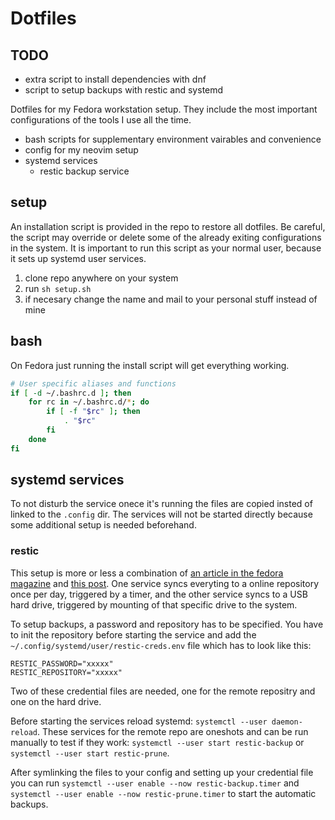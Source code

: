 # Dotfiles

## TODO

- extra script to install dependencies with dnf
- script to setup backups with restic and systemd

Dotfiles for my Fedora workstation setup. They include the most important configurations of the tools I use all the time.

- bash scripts for supplementary environment vairables and convenience
- config for my neovim setup
- systemd services
  - restic backup service

## setup

An installation script is provided in the repo to restore all dotfiles. Be careful, the script may override or delete some of the already exiting configurations in the system. It is important to run this script as your normal user, because it sets up systemd user services.

1. clone repo anywhere on your system
2. run `sh setup.sh`
3. if necesary change the name and mail to your personal stuff instead of mine

## bash

On Fedora just running the install script will get everything working. 

```bash
# User specific aliases and functions
if [ -d ~/.bashrc.d ]; then
	for rc in ~/.bashrc.d/*; do
		if [ -f "$rc" ]; then
			. "$rc"
		fi
	done
fi
```

## systemd services

To not disturb the service onece it's running the files are copied insted of linked to the `.config` dir. The services will not be started directly because some additional setup is needed beforehand.

### restic

This setup is more or less a combination of [an article in the fedora magazine](https://fedoramagazine.org/automate-backups-with-restic-and-systemd/) and [this post](https://askubuntu.com/questions/25071/how-to-run-a-script-when-a-specific-flash-drive-is-mounted). One service syncs everyting to a online repository once per day, triggered by a timer, and the other service syncs to a USB hard drive, triggered by mounting of that specific drive to the system.

To setup backups, a password and repository has to be specified. You have to init the repository before starting the service and add the `~/.config/systemd/user/restic-creds.env` file which has to look like this:

```
RESTIC_PASSWORD="xxxxx"
RESTIC_REPOSITORY="xxxxx"
```

Two of these credential files are needed, one for the remote repositry and one on the hard drive.

Before starting the services reload systemd: `systemctl --user daemon-reload`.
These services for the remote repo are oneshots and can be run manually to test if they work: `systemctl --user start restic-backup` or `systemctl --user start restic-prune`.

After symlinking the files to your config and setting up your credential file you can run `systemctl --user enable --now restic-backup.timer` and `systemctl --user enable --now restic-prune.timer` to start the automatic backups.

